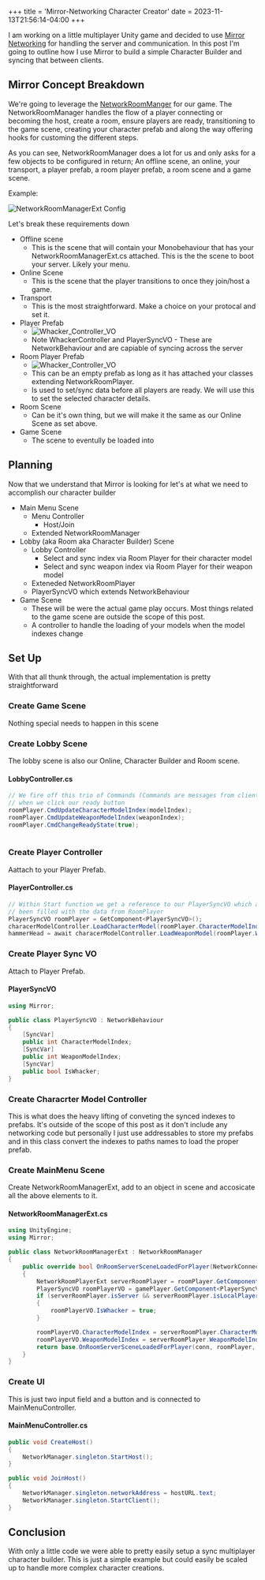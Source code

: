 +++
title = 'Mirror-Networking Character Creator'
date = 2023-11-13T21:56:14-04:00
+++

I am working on a little multiplayer Unity game and decided to use [Mirror Networking](https://mirror-networking.com/) for handling the server and communication. In this post I'm going to outline how I use Mirror to build a simple Character Builder and syncing that between clients.

## Mirror Concept Breakdown

We're going to leverage the [NetworkRoomManger](https://mirror-networking.gitbook.io/docs/manual/components/network-room-manager) for our game. The NetworkRoomManager handles the flow of a player connecting or becoming the host, create a room, ensure players are ready, transitioning to the game scene, creating your character prefab and along the way offering hooks for customing the different steps.

As you can see, NetworkRoomManager does a lot for us and only asks for a few objects to be configured in return; An offline scene, an online, your transport, a player prefab, a room player prefab, a room scene and a game scene.

Example:

![NetworkRoomManagerExt Config](/mirror-character-creator/NetworkRoomManagerExt_Example.png)

Let's break these requirements down

- Offline scene
  - This is the scene that will contain your Monobehaviour that has your NetworkRoomManagerExt.cs attached. This is the the scene to boot your server. Likely your menu.
- Online Scene
  - This is the scene that the player transitions to once they join/host a game.
- Transport
  - This is the most straightforward. Make a choice on your protocal and set it.
- Player Prefab
  - ![Whacker_Controller_VO](/mirror-character-creator/Whacker_Controller_VO.png)
  - Note WhackerController and PlayerSyncVO - These are NetworkBehaviour and are capiable of syncing across the server
- Room Player Prefab
  - ![Whacker_Controller_VO](/mirror-character-creator/RoomPlayerPrefab.png)
  - This can be an empty prefab as long as it has attached your classes extending NetworkRoomPlayer.
  - Is used to set/sync data before all players are ready. We will use this to set the selected character details.
- Room Scene
  - Can be it's own thing, but we will make it the same as our Online Scene as set above.
- Game Scene
  - The scene to eventully be loaded into

## Planning

Now that we understand that Mirror is looking for let's at what we need to accomplish our character builder

- Main Menu Scene
  - Menu Controller
    - Host/Join
  - Extended NetworkRoomManager
- Lobby (aka Room aka Character Builder) Scene
  - Lobby Controller
    - Select and sync index via Room Player for their character model
    - Select and sync weapon index via Room Player for their weapon model
  - Exteneded NetworkRoomPlayer
  - PlayerSyncVO which extends NetworkBehaviour
- Game Scene
  - These will be were the actual game play occurs. Most things related to the game scene are outside the scope of this post.
  - A controller to handle the loading of your models when the model indexes change

## Set Up

With that all thunk through, the actual implementation is pretty straightforward

### Create Game Scene

Nothing special needs to happen in this scene

### Create Lobby Scene

The lobby scene is also our Online, Character Builder and Room scene.

#### LobbyController.cs

```csharp
// We fire off this trio of Commands (Commands are messages from client to server) 
// when we click our ready button
roomPlayer.CmdUpdateCharacterModelIndex(modelIndex);
roomPlayer.CmdUpdateWeaponModelIndex(weaponIndex);
roomPlayer.CmdChangeReadyState(true);
                
```

### Create Player Controller

Aattach to your Player Prefab.

#### PlayerController.cs

```csharp
// Within Start function we get a reference to our PlayerSyncVO which at this point has
// been filled with the data from RoomPlayer
PlayerSyncVO roomPlayer = GetComponent<PlayerSyncVO>();
characerModelController.LoadCharacterModel(roomPlayer.CharacterModelIndex);
hammerHead = await characerModelController.LoadWeaponModel(roomPlayer.WeaponModelIndex);
```

### Create Player Sync VO

Attach to Player Prefab.

#### PlayerSyncVO

```csharp
using Mirror;

public class PlayerSyncVO : NetworkBehaviour
{
    [SyncVar]
    public int CharacterModelIndex;
    [SyncVar]
    public int WeaponModelIndex;
    [SyncVar]
    public bool IsWhacker;
}
```

### Create Characrter Model Controller

This is what does the heavy lifting of conveting the synced indexes to prefabs. It's outside of the scope of this post as it don't include any networking code but personally I just use addressables to store my prefabs and in this class convert the indexes to paths names to load the proper prefab.

### Create MainMenu Scene

Create NetworkRoomManagerExt, add to an object in scene and accosicate all the above elements to it.

#### NetworkRoomManagerExt.cs

```csharp
using UnityEngine;
using Mirror;

public class NetworkRoomManagerExt : NetworkRoomManager
{
    public override bool OnRoomServerSceneLoadedForPlayer(NetworkConnectionToClient conn, GameObject roomPlayer, GameObject gamePlayer)
    {
        NetworkRoomPlayerExt serverRoomPlayer = roomPlayer.GetComponent<NetworkRoomPlayerExt>();
        PlayerSyncVO roomPlayerVO = gamePlayer.GetComponent<PlayerSyncVO>();
        if (serverRoomPlayer.isServer && serverRoomPlayer.isLocalPlayer)
        {
            roomPlayerVO.IsWhacker = true;
        }

        roomPlayerVO.CharacterModelIndex = serverRoomPlayer.CharacterModelIndex;
        roomPlayerVO.WeaponModelIndex = serverRoomPlayer.WeaponModelIndex;
        return base.OnRoomServerSceneLoadedForPlayer(conn, roomPlayer, gamePlayer);
    }
}
```

### Create UI

This is just two input field and a button and is connected to MainMenuController.
  
#### MainMenuController.cs

```csharp
public void CreateHost()
{
    NetworkManager.singleton.StartHost();
}

public void JoinHost()
{
    NetworkManager.singleton.networkAddress = hostURL.text;
    NetworkManager.singleton.StartClient();
}
```

## Conclusion

With only a little code we were able to pretty easily setup a sync multiplayer character builder. This is just a simple example but could easily be scaled up to handle more complex character creations.
